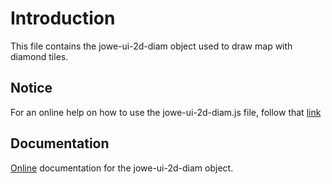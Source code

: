 # Introduction #

This file contains the jowe-ui-2d-diam object used to draw map with diamond tiles.

## Notice ##

For an online help on how to use the jowe-ui-2d-diam.js file, follow that [link](http://jowe.ouebfrance.com/examples-jowe-ui-2d-diam.html)

## Documentation ##

[Online](http://jowe.ouebfrance.com/jsdoc/symbols/jowe_ui_2d_diam.html) documentation for the jowe-ui-2d-diam object.